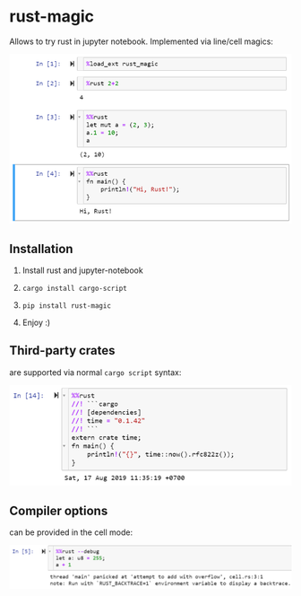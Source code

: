 # rust-magic

Allows to try rust in jupyter notebook. Implemented via line/cell magics:

<img src="https://raw.githubusercontent.com/axil/rust-magic/master/rust-magic.png" width="600">

## Installation

1. Install rust and jupyter-notebook

2. `cargo install cargo-script`

3. `pip install rust-magic`

4. Enjoy :)

## Third-party crates 

are supported via normal `cargo script` syntax:

<img src="https://raw.githubusercontent.com/axil/rust-magic/master/external-crate.png" width="600">

## Compiler options

can be provided in the cell mode:

<img src="https://raw.githubusercontent.com/axil/rust-magic/master/debug1.png" width="800">
